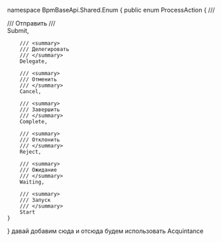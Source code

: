 namespace BpmBaseApi.Shared.Enum
{
    public enum ProcessAction
    {
        /// <summary>
        /// Отправить
        /// </summary>
        Submit,

        /// <summary>
        /// Делегировать
        /// </summary>
        Delegate,

        /// <summary>
        /// Отменить
        /// </summary>
        Cancel,

        /// <summary>
        /// Завершить
        /// </summary>
        Complete,

        /// <summary>
        /// Отклонить
        /// </summary>
        Reject,

        /// <summary>
        /// Ожидание
        /// </summary>
        Waiting,

        /// <summary>
        /// Запуск
        /// </summary>
        Start
    }
}
давай добавим сюда и отсюда будем использовать Acquintance 
